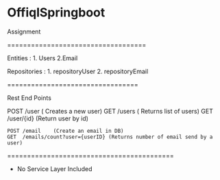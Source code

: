 # OffiqlSpringboot
Assignment



===================================

Entities  : 1. Users  2.Email

Repositories : 1. repositoryUser
               2. repositoryEmail
               
               
 =================================
 
 Rest End Points
 
  POST /user    ( Creates a new user)
	GET  /users   ( Returns list of users)
	GET  /user/{id} (Return user by id)

	POST /email    (Create an email in DB)
	GET  /emails/count?user={userID} (Returns number of email send by a user)

 ==========================================
 
 * No Service Layer Included
